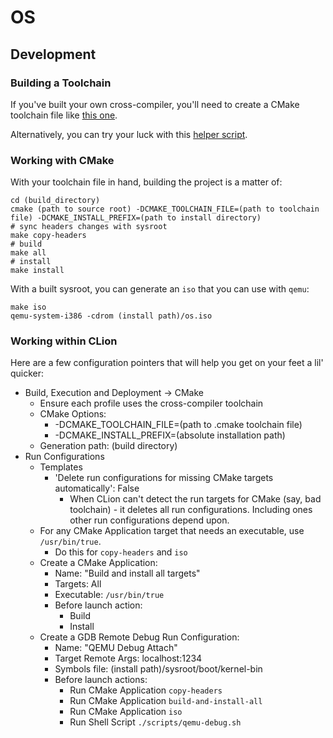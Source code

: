# OS

## Development

### Building a Toolchain

If you've built your own cross-compiler, you'll need to create
 a CMake toolchain file like [this one](./toolchain/toolchain.cmake).

Alternatively, you can try your luck with this [helper script](./toolchain/main.sh).
 
### Working with CMake

With your toolchain file in hand, building the project is a matter of:

```shell script
cd (build_directory)
cmake (path to source root) -DCMAKE_TOOLCHAIN_FILE=(path to toolchain file) -DCMAKE_INSTALL_PREFIX=(path to install directory)
# sync headers changes with sysroot
make copy-headers
# build
make all
# install
make install
```

With a built sysroot, you can generate an `iso` that you can use with `qemu`:

```shell script
make iso
qemu-system-i386 -cdrom (install path)/os.iso
```

### Working within CLion

Here are a few configuration pointers that will help you get
 on your feet a lil' quicker:

* Build, Execution and Deployment -> CMake
  * Ensure each profile uses the cross-compiler toolchain
  * CMake Options:
    * -DCMAKE_TOOLCHAIN_FILE=(path to .cmake toolchain file) 
    * -DCMAKE_INSTALL_PREFIX=(absolute installation path)
  * Generation path: (build directory)
* Run Configurations
  * Templates
    * 'Delete run configurations for missing CMake targets automatically': False
      * When CLion can't detect the run targets for CMake (say, bad toolchain) - it deletes
        all run configurations.  Including ones other run configurations depend upon. 
  * For any CMake Application target that needs an executable, use `/usr/bin/true`.  
    * Do this for `copy-headers` and `iso`
  * Create a CMake Application:
    * Name: "Build and install all targets"
    * Targets: All
    * Executable: `/usr/bin/true`
    * Before launch action:
      * Build
      * Install
  * Create a GDB Remote Debug Run Configuration:
    * Name: "QEMU Debug Attach"
    * Target Remote Args: localhost:1234
    * Symbols file: (install path)/sysroot/boot/kernel-bin
    * Before launch actions:
      * Run CMake Application `copy-headers`
      * Run CMake Application `build-and-install-all`
      * Run CMake Application `iso`
      * Run Shell Script `./scripts/qemu-debug.sh`

